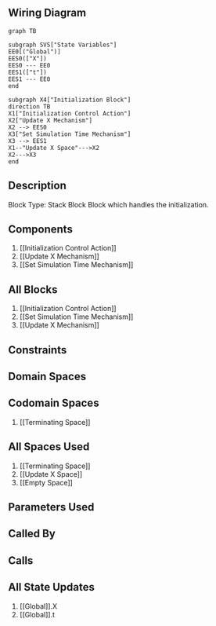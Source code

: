 ## Wiring Diagram

```mermaid
graph TB

subgraph SVS["State Variables"]
EE0[("Global")]
EES0(["X"])
EES0 --- EE0
EES1(["t"])
EES1 --- EE0
end

subgraph X4["Initialization Block"]
direction TB
X1["Initialization Control Action"]
X2["Update X Mechanism"]
X2 --> EES0
X3["Set Simulation Time Mechanism"]
X3 --> EES1
X1--"Update X Space"--->X2
X2--->X3
end
```

## Description

Block Type: Stack Block
Block which handles the initialization.
## Components
1. [[Initialization Control Action]]
2. [[Update X Mechanism]]
3. [[Set Simulation Time Mechanism]]

## All Blocks
1. [[Initialization Control Action]]
2. [[Set Simulation Time Mechanism]]
3. [[Update X Mechanism]]

## Constraints

## Domain Spaces

## Codomain Spaces
1. [[Terminating Space]]

## All Spaces Used
1. [[Terminating Space]]
2. [[Update X Space]]
3. [[Empty Space]]

## Parameters Used

## Called By

## Calls

## All State Updates
1. [[Global]].X
2. [[Global]].t

